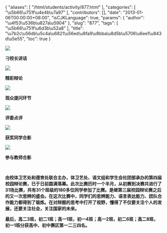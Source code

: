 {
    "aliases": [
        "/html/students/activity/877.html"
    ],
    "categories": [
        "\u5b66\u751f\u4e4b\u7a97"
    ],
    "contributors": [],
    "date": "2013-01-06T00:00:00+08:00",
    "isCJKLanguage": true,
    "params": {
        "author": "\u4f53\u536b\u827a\u5904"
    },
    "slug": "877",
    "tags": [
        "\u5b66\u751f\u6d3b\u52a8"
    ],
    "title": "\u7b2c\u56db\u5c4a\u6821\u56ed\u8fa9\u8bba\u8d5b\u5706\u6ee1\u843d\u5e55",
    "toc": true
}

**![](https://cdn.tfls.online/mirror/full/a88855661e1f5c3d04550902dc2968c82d370402.jpg)**




**刁校长讲话**




**![](https://cdn.tfls.online/mirror/full/11852ef47ebaef805077cc97f28649fcf62b83cd.jpg)**




**精彩辩论**




**![](https://cdn.tfls.online/mirror/full/9ebd05b1e55ccb1cb787ac98c13d91bf7497d9c5.jpg)**




**观众提问环节**




**![](https://cdn.tfls.online/mirror/full/b8262e391b74dcb9d2cf74610da69c69bc570ec0.jpg)**




**评委点评**




**![](https://cdn.tfls.online/mirror/full/96f7e3239106f2be4b66aa6a40b12846e8065e35.jpg)**




**获奖同学合影**




**![](https://cdn.tfls.online/mirror/full/f4d7792db11f79f7e981a429d24a39315d846467.jpg)**




**参与教师合影**




  




**由校体卫艺处和德育处联合主办，体卫艺处、语文组和学生会社团部承办的第四届校园辩论赛，已于日前圆满落幕。此次比赛历时一个半月，从初赛到决赛共进行了31场比赛，共有31个班级的180多位同学参加了比赛。是继第三届校园辩论赛之后的又一次思辨的盛会。在这次比赛中，同学们的思辨能力、语言表达能力、团队合作能力都得到了锻炼。在对辩题的思考中打开了视野，懂得了不仅要关注个人的发展，还要关注社会，关注国家的未来。**




**最后，高二3班，初二1班；高一1班，初一4班；高一2班，初二6班；高二8班，初一1班分获高中、初中赛区第一二三四名。**



